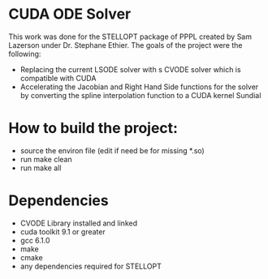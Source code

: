 # CUDA ODE Solver
This work was done for the STELLOPT package of PPPL created by Sam Lazerson under Dr. Stephane Ethier. The goals of the project were the following:
- Replacing the current LSODE solver with s CVODE solver which is compatible with CUDA
- Accelerating the Jacobian and Right Hand Side functions for the solver by converting the spline interpolation function to a CUDA kernel
Sundial

# How to build the project:
- source the environ file (edit if need be for missing *.so)
- run make clean
- run make all

# Dependencies
- CVODE Library installed and linked
- cuda toolkit 9.1 or greater
- gcc 6.1.0
- make
- cmake
- any dependencies required for STELLOPT

